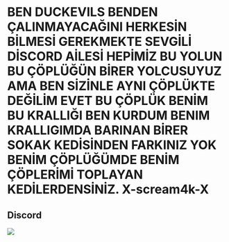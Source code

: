 # BEN DUCKEVILS BENDEN ÇALINMAYACAĞINI HERKESİN BİLMESİ GEREKMEKTE SEVGİLİ DİSCORD AİLESİ HEPİMİZ BU YOLUN BU ÇÖPLÜĞÜN BİRER YOLCUSUYUZ AMA BEN SİZİNLE AYNI ÇÖPLÜKTE DEĞİLİM EVET BU ÇÖPLÜK BENİM BU KRALLIĞI BEN KURDUM BENIM KRALLIGIMDA BARINAN BİRER SOKAK KEDİSİNDEN FARKINIZ YOK BENİM ÇÖPLÜĞÜMDE BENİM ÇÖPLERİMİ TOPLAYAN KEDİLERDENSİNİZ.                X-scream4k-X

## Discord
<a href="https://discord.com/users/578594879681331200"  align="left">
    <img src="https://lanyard.cnrad.dev/api/578594879681331200?theme=light&bg=F4BFC7&borderRadius=15px&animated=true&idleMessage=1988%20(.%20%E2%9D%9B%20%E1%B4%97%20%E2%9D%9B.)">
</a>
